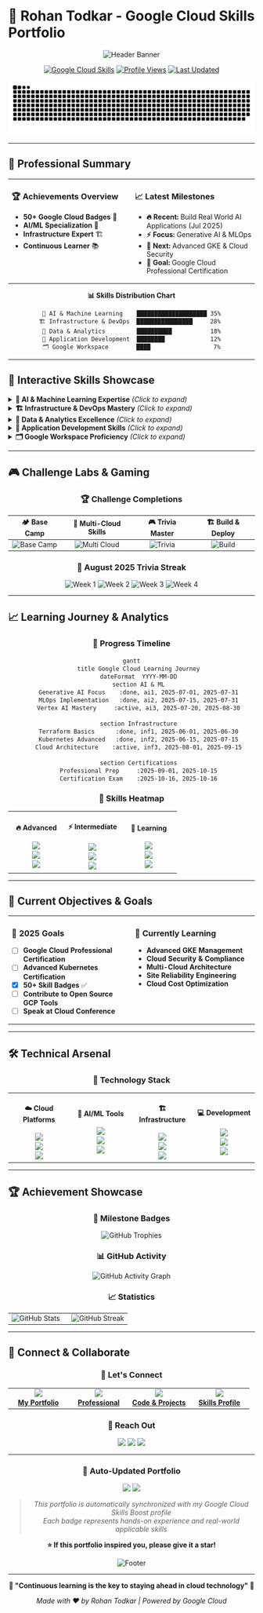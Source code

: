 # 🚀 Rohan Todkar - Google Cloud Skills Portfolio

<div align="center">

![Header Banner](https://capsule-render.vercel.app/api?type=waving&color=4285f4&height=300&section=header&text=Google%20Cloud%20Expert&fontSize=50&fontColor=white&animation=fadeIn&fontAlignY=38&desc=AI%20•%20Machine%20Learning%20•%20Infrastructure%20•%20DevOps&descAlignY=51&descAlign=62)

[![Google Cloud Skills](https://img.shields.io/badge/Google%20Cloud-Skills%20Boost-4285f4?style=for-the-badge&logo=google-cloud&logoColor=white&labelColor=1a1a1a)](https://www.cloudskillsboost.google/public_profiles/30dca49f-92b8-41d1-8a0e-ccdaacb4eb68)
[![Profile Views](https://komarev.com/ghpvc/?username=rohantodkar&color=4285f4&style=for-the-badge&label=Profile+Views)](https://github.com/Rohan-Todkar-2003)
[![Last Updated](https://img.shields.io/badge/Last%20Updated-August%2028%2C%202025-brightgreen?style=for-the-badge&logo=calendar)](https://github.com/Rohan-Todkar-2003/gcp-skills-portfolio)

<img src="https://raw.githubusercontent.com/Platane/snk/output/github-contribution-grid-snake.svg" alt="Snake animation" />

</div>

---

## 🎯 Professional Summary

<table>
<tr>
<td width="50%" valign="top">

### 🏆 **Achievements Overview**
- **50+ Google Cloud Badges** 🥇
- **AI/ML Specialization** 🤖
- **Infrastructure Expert** 🏗️
- **Continuous Learner** 📚

</td>
<td width="50%" valign="top">

### 📈 **Latest Milestones**
- **🔥 Recent:** Build Real World AI Applications (Jul 2025)
- **⚡ Focus:** Generative AI & MLOps
- **🎯 Next:** Advanced GKE & Cloud Security
- **🌟 Goal:** Google Cloud Professional Certification

</td>
</tr>
</table>

<div align="center">

**📊 Skills Distribution Chart**

```
🤖 AI & Machine Learning    ████████████████████ 35%
🏗️ Infrastructure & DevOps  ████████████████     28% 
💾 Data & Analytics         ██████████           18%
📱 Application Development  ████████             12%
🗂️ Google Workspace        ████                  7%
```

</div>

---

## 🏅 Interactive Skills Showcase

<details>
<summary><b>🤖 AI & Machine Learning Expertise</b> <i>(Click to expand)</i></summary>

<div align="center">

### 🧠 **Artificial Intelligence & Machine Learning**

<table>
<tr>
<td align="center" width="200">
<img src="https://cloud.google.com/_static/cloud/images/social-icon-google-cloud-1200-630.png" width="80" height="80" alt="AI Badge"/>
<br><b>Build Real World AI Apps</b><br>
<code>Gemini & Imagen</code><br>
<img src="https://img.shields.io/badge/Earned-Jul%2022%2C%202025-success?style=flat-square"/>
</td>
<td align="center" width="200">
<img src="https://developers.google.com/static/ml/images/vertex-ai-logo.png" width="80" height="80" alt="Prompt Design"/>
<br><b>Prompt Design</b><br>
<code>Vertex AI</code><br>
<img src="https://img.shields.io/badge/Earned-Jul%2021%2C%202025-success?style=flat-square"/>
</td>
<td align="center" width="200">
<img src="https://cloud.google.com/images/products/ai-platform/ai-platform-icon.svg" width="80" height="80" alt="MLOps"/>
<br><b>MLOps for Gen AI</b><br>
<code>Vertex AI Platform</code><br>
<img src="https://img.shields.io/badge/Earned-Jul%2019%2C%202025-success?style=flat-square"/>
</td>
</tr>
<tr>
<td align="center" width="200">
<img src="https://www.gstatic.com/devrel-devsite/prod/v2210deb8920cd4a55bd580441aa58e7853afc04b39a9d9ac4198e1cd7fbe04ef6/cloud/images/cloud-logo.svg" width="80" height="80" alt="Responsible AI"/>
<br><b>Responsible AI</b><br>
<code>Development</code><br>
<img src="https://img.shields.io/badge/Status-Completed-blue?style=flat-square"/>
</td>
<td align="center" width="200">
<img src="https://www.gstatic.com/devrel-devsite/prod/v2210deb8920cd4a55bd580441aa58e7853afc04b39a9d9ac4198e1cd7fbe04ef6/cloud/images/cloud-logo.svg" width="80" height="80" alt="Model Evaluation"/>
<br><b>AI Model Evaluation</b><br>
<code>Quality Systems</code><br>
<img src="https://img.shields.io/badge/Status-Completed-blue?style=flat-square"/>
</td>
<td align="center" width="200">
<img src="https://developers.google.com/static/ml/images/vertex-ai-logo.png" width="80" height="80" alt="Gen AI Leader"/>
<br><b>Gen AI Leader Path</b><br>
<code>Organizational Strategy</code><br>
<img src="https://img.shields.io/badge/Status-In%20Progress-orange?style=flat-square"/>
</td>
</tr>
</table>

**🎯 Key Skills:** `Gemini Models` • `Imagen` • `Prompt Engineering` • `MLOps` • `Vertex AI` • `Responsible AI`

</div>
</details>

<details>
<summary><b>🏗️ Infrastructure & DevOps Mastery</b> <i>(Click to expand)</i></summary>

<div align="center">

### ⚡ **Infrastructure & DevOps**

<table>
<tr>
<td align="center" width="200">
<img src="https://www.terraform.io/img/logo-hashicorp.svg" width="80" height="80" alt="Terraform"/>
<br><b>Terraform Infrastructure</b><br>
<code>Google Cloud</code><br>
<img src="https://img.shields.io/badge/Status-Completed-blue?style=flat-square"/>
</td>
<td align="center" width="200">
<img src="https://kubernetes.io/images/kubernetes-horizontal-color.png" width="80" height="80" alt="Kubernetes"/>
<br><b>Kubernetes Apps</b><br>
<code>GKE Deployment</code><br>
<img src="https://img.shields.io/badge/Status-Completed-blue?style=flat-square"/>
</td>
<td align="center" width="200">
<img src="https://www.gstatic.com/devrel-devsite/prod/v2210deb8920cd4a55bd580441aa58e7853afc04b39a9d9ac4198e1cd7fbe04ef6/cloud/images/cloud-logo.svg" width="80" height="80" alt="Load Balancing"/>
<br><b>Cloud Load Balancing</b><br>
<code>Compute Engine</code><br>
<img src="https://img.shields.io/badge/Status-Completed-blue?style=flat-square"/>
</td>
</tr>
<tr>
<td align="center" width="200">
<img src="https://www.gstatic.com/devrel-devsite/prod/v2210deb8920cd4a55bd580441aa58e7853afc04b39a9d9ac4198e1cd7fbe04ef6/cloud/images/cloud-logo.svg" width="80" height="80" alt="Compute"/>
<br><b>Cloud Compute Basics</b><br>
<code>VM Management</code><br>
<img src="https://img.shields.io/badge/Status-Completed-blue?style=flat-square"/>
</td>
<td align="center" width="200">
<img src="https://www.gstatic.com/devrel-devsite/prod/v2210deb8920cd4a55bd580441aa58e7853afc04b39a9d9ac4198e1cd7fbe04ef6/cloud/images/cloud-logo.svg" width="80" height="80" alt="Monitoring"/>
<br><b>Cloud Monitoring</b><br>
<code>Performance Tracking</code><br>
<img src="https://img.shields.io/badge/Status-Completed-blue?style=flat-square"/>
</td>
<td align="center" width="200">
<img src="https://www.terraform.io/img/logo-hashicorp.svg" width="80" height="80" alt="Terraform Challenge"/>
<br><b>Terraform Challenge</b><br>
<code>Automation</code><br>
<img src="https://img.shields.io/badge/Status-Completed-blue?style=flat-square"/>
</td>
</tr>
</table>

**🎯 Key Skills:** `Terraform` • `Kubernetes` • `Docker` • `GKE` • `Load Balancing` • `Infrastructure as Code`

</div>
</details>

<details>
<summary><b>💾 Data & Analytics Excellence</b> <i>(Click to expand)</i></summary>

<div align="center">

### 📊 **Data & Analytics**

<table>
<tr>
<td align="center" width="300">
<img src="https://www.gstatic.com/bricks/image/0dfa6e5bf59a06c4973bf1b5bb951e93cd8c9cf64b88b1a6b99bfff7b8e45c1a.svg" width="80" height="80" alt="BigQuery"/>
<br><b>BigQuery Predictive Analysis</b><br>
<code>Sports Data Science & ML</code><br>
<img src="https://img.shields.io/badge/Status-Completed-blue?style=flat-square"/>
</td>
<td align="center" width="300">
<img src="https://looker.com/assets/img/looker-logo.svg" width="80" height="80" alt="Looker"/>
<br><b>Looker LookML Objects</b><br>
<code>Business Intelligence</code><br>
<img src="https://img.shields.io/badge/Status-Completed-blue?style=flat-square"/>
</td>
</tr>
</table>

**🎯 Key Skills:** `BigQuery` • `SQL Analytics` • `BigQuery ML` • `Looker` • `LookML` • `Data Visualization`

</div>
</details>

<details>
<summary><b>📱 Application Development Skills</b> <i>(Click to expand)</i></summary>

<div align="center">

### 🖥️ **Application Development**

<table>
<tr>
<td align="center" width="200">
<img src="https://www.gstatic.com/devrel-devsite/prod/v2210deb8920cd4a55bd580441aa58e7853afc04b39a9d9ac4198e1cd7fbe04ef6/cloud/images/cloud-logo.svg" width="80" height="80" alt="App Dev"/>
<br><b>App Dev Environment</b><br>
<code>Google Cloud</code><br>
<img src="https://img.shields.io/badge/Status-Completed-blue?style=flat-square"/>
</td>
<td align="center" width="200">
<img src="https://www.gstatic.com/devrel-devsite/prod/v2210deb8920cd4a55bd580441aa58e7853afc04b39a9d9ac4198e1cd7fbe04ef6/cloud/images/cloud-logo.svg" width="80" height="80" alt="Dialogflow"/>
<br><b>Dialogflow CX</b><br>
<code>Conversational AI</code><br>
<img src="https://img.shields.io/badge/Status-Completed-blue?style=flat-square"/>
</td>
<td align="center" width="200">
<img src="https://storage.googleapis.com/flutter-io/flutter-mark-square-100.png" width="80" height="80" alt="Flutter"/>
<br><b>Flutter Development</b><br>
<code>Build Apps Challenge</code><br>
<img src="https://img.shields.io/badge/Status-Completed-blue?style=flat-square"/>
</td>
</tr>
</table>

**🎯 Key Skills:** `Cloud Functions` • `Pub/Sub` • `Dialogflow CX` • `Flutter` • `Cloud Storage` • `IAM`

</div>
</details>

<details>
<summary><b>🗂️ Google Workspace Proficiency</b> <i>(Click to expand)</i></summary>

<div align="center">

### 🏢 **Google Workspace**

<table>
<tr>
<td align="center" width="300">
<img src="https://fonts.gstatic.com/s/i/productlogos/googleg/v6/24px.svg" width="80" height="80" alt="Workspace"/>
<br><b>Google Workspace Tools</b><br>
<code>Collaboration Platform</code><br>
<img src="https://img.shields.io/badge/Status-Completed-blue?style=flat-square"/>
</td>
<td align="center" width="300">
<img src="https://fonts.gstatic.com/s/i/productlogos/sheets/v4/24px.svg" width="80" height="80" alt="Sheets"/>
<br><b>Google Sheets Advanced</b><br>
<code>Functions & Charts</code><br>
<img src="https://img.shields.io/badge/Status-Completed-blue?style=flat-square"/>
</td>
</tr>
</table>

**🎯 Key Skills:** `Gmail` • `Calendar` • `Meet` • `Drive` • `Sheets` • `AppSheet` • `Collaboration`

</div>
</details>

---

## 🎮 Challenge Labs & Gaming

<div align="center">

### 🏆 **Challenge Completions**

| 🏕️ Base Camp | 🎯 Multi-Cloud Skills | 🎮 Trivia Master | 🏗️ Build & Deploy |
|:---:|:---:|:---:|:---:|
| ![Base Camp](https://img.shields.io/badge/Base%20Camp-Completed-28a745?style=for-the-badge&logo=google-cloud) | ![Multi Cloud](https://img.shields.io/badge/Multi%20Cloud-Completed-17a2b8?style=for-the-badge&logo=google-cloud) | ![Trivia](https://img.shields.io/badge/Aug%20Trivia-4%2F4%20Weeks-ffc107?style=for-the-badge&logo=google-cloud) | ![Build](https://img.shields.io/badge/Build%20%26%20Deploy-Completed-6f42c1?style=for-the-badge&logo=google-cloud) |

### 🎯 **August 2025 Trivia Streak**
![Week 1](https://img.shields.io/badge/Week%201-✅-success?style=flat-square) ![Week 2](https://img.shields.io/badge/Week%202-✅-success?style=flat-square) ![Week 3](https://img.shields.io/badge/Week%203-✅-success?style=flat-square) ![Week 4](https://img.shields.io/badge/Week%204-✅-success?style=flat-square)

</div>

---

## 📈 Learning Journey & Analytics

<div align="center">

### 🚀 **Progress Timeline**

```mermaid
gantt
    title Google Cloud Learning Journey
    dateFormat  YYYY-MM-DD
    section AI & ML
    Generative AI Focus    :done, ai1, 2025-07-01, 2025-07-31
    MLOps Implementation   :done, ai2, 2025-07-15, 2025-07-31
    Vertex AI Mastery     :active, ai3, 2025-07-20, 2025-08-30
    
    section Infrastructure
    Terraform Basics      :done, inf1, 2025-06-01, 2025-06-30
    Kubernetes Advanced   :done, inf2, 2025-06-15, 2025-07-15
    Cloud Architecture    :active, inf3, 2025-08-01, 2025-09-15
    
    section Certifications
    Professional Prep     :2025-09-01, 2025-10-15
    Certification Exam    :2025-10-16, 2025-10-16
```

### 💪 **Skills Heatmap**

<table>
<tr>
<td width="33%" align="center">
<h4>🔥 Advanced</h4>
<img src="https://img.shields.io/badge/Google%20Cloud%20Platform-Advanced-dc3545?style=for-the-badge&logo=google-cloud"/><br>
<img src="https://img.shields.io/badge/Vertex%20AI-Advanced-dc3545?style=for-the-badge&logo=google-cloud"/><br>
<img src="https://img.shields.io/badge/SQL-Advanced-dc3545?style=for-the-badge&logo=mysql"/>
</td>
<td width="33%" align="center">
<h4>⚡ Intermediate</h4>
<img src="https://img.shields.io/badge/Terraform-Intermediate-ffc107?style=for-the-badge&logo=terraform"/><br>
<img src="https://img.shields.io/badge/Kubernetes-Intermediate-ffc107?style=for-the-badge&logo=kubernetes"/><br>
<img src="https://img.shields.io/badge/Python-Intermediate-ffc107?style=for-the-badge&logo=python"/>
</td>
<td width="33%" align="center">
<h4>🌱 Learning</h4>
<img src="https://img.shields.io/badge/Flutter-Learning-28a745?style=for-the-badge&logo=flutter"/><br>
<img src="https://img.shields.io/badge/Cloud%20Security-Learning-28a745?style=for-the-badge&logo=google-cloud"/><br>
<img src="https://img.shields.io/badge/Anthos-Learning-28a745?style=for-the-badge&logo=google-cloud"/>
</td>
</tr>
</table>

</div>

---

## 🎯 Current Objectives & Goals

<table>
<tr>
<td width="50%" valign="top">

### 🎯 **2025 Goals**
- [ ] **Google Cloud Professional Certification**
- [ ] **Advanced Kubernetes Certification**
- [x] **50+ Skill Badges** ✅
- [ ] **Contribute to Open Source GCP Tools**
- [ ] **Speak at Cloud Conference**

</td>
<td width="50%" valign="top">

### 🔄 **Currently Learning**
- **Advanced GKE Management**
- **Cloud Security & Compliance**
- **Multi-Cloud Architecture**
- **Site Reliability Engineering**
- **Cloud Cost Optimization**

</td>
</tr>
</table>

---

## 🛠️ Technical Arsenal

<div align="center">

### 🚀 **Technology Stack**

<table>
<tr>
<td align="center" width="25%">
<h4>☁️ Cloud Platforms</h4>
<img src="https://img.shields.io/badge/Google_Cloud-4285F4?style=for-the-badge&logo=google-cloud&logoColor=white"/><br>
<img src="https://img.shields.io/badge/Vertex_AI-FF6F00?style=for-the-badge&logo=google-cloud&logoColor=white"/><br>
<img src="https://img.shields.io/badge/Firebase-FFCA28?style=for-the-badge&logo=firebase&logoColor=black"/>
</td>
<td align="center" width="25%">
<h4>🤖 AI/ML Tools</h4>
<img src="https://img.shields.io/badge/TensorFlow-FF6F00?style=for-the-badge&logo=tensorflow&logoColor=white"/><br>
<img src="https://img.shields.io/badge/Gemini-8E75B2?style=for-the-badge&logo=google&logoColor=white"/><br>
<img src="https://img.shields.io/badge/BigQuery_ML-4285F4?style=for-the-badge&logo=google-cloud&logoColor=white"/>
</td>
<td align="center" width="25%">
<h4>🏗️ Infrastructure</h4>
<img src="https://img.shields.io/badge/Terraform-623CE4?style=for-the-badge&logo=terraform&logoColor=white"/><br>
<img src="https://img.shields.io/badge/Kubernetes-326ce5?style=for-the-badge&logo=kubernetes&logoColor=white"/><br>
<img src="https://img.shields.io/badge/Docker-2496ED?style=for-the-badge&logo=docker&logoColor=white"/>
</td>
<td align="center" width="25%">
<h4>💻 Development</h4>
<img src="https://img.shields.io/badge/Python-3776AB?style=for-the-badge&logo=python&logoColor=white"/><br>
<img src="https://img.shields.io/badge/Flutter-02569B?style=for-the-badge&logo=flutter&logoColor=white"/><br>
<img src="https://img.shields.io/badge/SQL-4479A1?style=for-the-badge&logo=mysql&logoColor=white"/>
</td>
</tr>
</table>

</div>

---

## 🏆 Achievement Showcase

<div align="center">

### 🥇 **Milestone Badges**

<img src="https://github-profile-trophy.vercel.app/?username=Rohan-Todkar-2003&theme=onedark&no-frame=true&column=7&margin-w=15&margin-h=15" alt="GitHub Trophies"/>

### 📊 **GitHub Activity**

<img src="https://github-readme-activity-graph.vercel.app/graph?username=Rohan-Todkar-2003&custom_title=My%20Contribution%20Graph&bg_color=0D1117&color=7c3aed&line=00d2d3&point=c3d82c&area=true&hide_border=true" alt="GitHub Activity Graph"/>

### 📈 **Statistics**

<table>
<tr>
<td width="50%">
<img src="https://github-readme-stats.vercel.app/api?username=Rohan-Todkar-2003&show_icons=true&theme=tokyonight&hide_border=true&bg_color=0D1117" alt="GitHub Stats"/>
</td>
<td width="50%">
<img src="https://github-readme-streak-stats.herokuapp.com/?user=Rohan-Todkar-2003&theme=tokyonight&hide_border=true&background=0D1117" alt="GitHub Streak"/>
</td>
</tr>
</table>

</div>

---

## 🌟 Connect & Collaborate

<div align="center">

### 🤝 **Let's Connect**

<table>
<tr>
<td align="center" width="25%">
<a href="https://rohans-portfolio-opal.vercel.app/">
<img src="https://img.shields.io/badge/Portfolio-FF5722?style=for-the-badge&logo=google-chrome&logoColor=white"/>
<br><b>My Portfolio</b>
</a>
</td>
<td align="center" width="25%">
<a href="https://in.linkedin.com/in/rohantodkar0705">
<img src="https://img.shields.io/badge/LinkedIn-0077B5?style=for-the-badge&logo=linkedin&logoColor=white"/>
<br><b>Professional</b>
</a>
</td>
<td align="center" width="25%">
<a href="https://github.com/Rohan-Todkar-2003">
<img src="https://img.shields.io/badge/GitHub-100000?style=for-the-badge&logo=github&logoColor=white"/>
<br><b>Code & Projects</b>
</a>
</td>
<td align="center" width="25%">
<a href="https://www.cloudskillsboost.google/public_profiles/30dca49f-92b8-41d1-8a0e-ccdaacb4eb68">
<img src="https://img.shields.io/badge/Google%20Cloud-4285F4?style=for-the-badge&logo=google-cloud&logoColor=white"/>
<br><b>Skills Profile</b>
</a>
</td>
</tr>
</table>

### 📧 **Reach Out**

<img src="https://img.shields.io/badge/Open%20to-Collaboration-brightgreen?style=for-the-badge&logo=handshake&logoColor=white"/>
<img src="https://img.shields.io/badge/Available%20for-Consulting-blue?style=for-the-badge&logo=consultant&logoColor=white"/>
<img src="https://img.shields.io/badge/Ready%20for-New%20Opportunities-orange?style=for-the-badge&logo=rocket&logoColor=white"/>

</div>

---

<div align="center">

### 🔄 **Auto-Updated Portfolio**

<img src="https://img.shields.io/badge/Last%20Updated-August%2028%2C%202025-success?style=for-the-badge&logo=calendar&logoColor=white"/>
<img src="https://img.shields.io/badge/Next%20Update-Daily%20at%206AM%20UTC-info?style=for-the-badge&logo=clock&logoColor=white"/>

> *This portfolio is automatically synchronized with my Google Cloud Skills Boost profile*  
> *Each badge represents hands-on experience and real-world applicable skills*

**⭐ If this portfolio inspired you, please give it a star!**

![Footer](https://capsule-render.vercel.app/api?type=waving&color=4285f4&height=100&section=footer)

</div>

---

<div align="center">

**🚀 "Continuous learning is the key to staying ahead in cloud technology" 🚀**

*Made with ❤️ by Rohan Todkar | Powered by Google Cloud*

</div>
